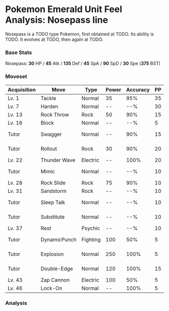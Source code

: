 # Pokemon Emerald Unit Feel Analysis: Nosepass line

Nosepass is a TODO type Pokemon, first obtained at TODO. Its ability is TODO. It evolves at TODO, then again at TODO.

### Base Stats

Nosepass: **30** HP / **45** Atk / **135** Def / **45** SpA / **90** SpD / **30** Spe (**375** BST)

### Moveset

|Acquisition|Move        |Type    |Power|Accuracy|PP |Notes                    |
|---        |---         |---     |---  |---     |---|---                      |
|Lv. 1      |Tackle      |Normal  |35   |95%     |35 |                         |
|Lv. 7      |Harden      |Normal  |--   |--%     |30 |                         |
|Lv. 13     |Rock Throw  |Rock    |50   |90%     |15 |                         |
|Lv. 16     |Block       |Normal  |--   |--%     |5  |                         |
|Tutor      |Swagger     |Normal  |--   |90%     |15 |Emerald only             |
|Tutor      |Rollout     |Rock    |30   |90%     |20 |Emerald only             |
|Lv. 22     |Thunder Wave|Electric|--   |100%    |20 |                         |
|Tutor      |Mimic       |Normal  |--   |--%     |10 |Emerald only             |
|Lv. 28     |Rock Slide  |Rock    |75   |90%     |10 |                         |
|Lv. 31     |Sandstorm   |Rock    |--   |--%     |10 |                         |
|Tutor      |Sleep Talk  |Normal  |--   |--%     |10 |Emerald only             |
|Tutor      |Substitute  |Normal  |--   |--%     |10 |Emerald only             |
|Lv. 37     |Rest        |Psychic |--   |--%     |10 |                         |
|Tutor      |DynamicPunch|Fighting|100  |50%     |5  |Emerald only             |
|Tutor      |Explosion   |Normal  |250  |100%    |5  |Emerald only             |
|Tutor      |Double-Edge |Normal  |120  |100%    |15 |Emerald only             |
|Lv. 43     |Zap Cannon  |Electric|100  |50%     |5  |                         |
|Lv. 46     |Lock-On     |Normal  |--   |100%    |5  |                         |

### Analysis